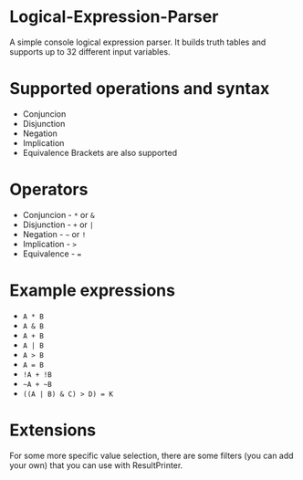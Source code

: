 # Logical-Expression-Parser
A simple console logical expression parser.
It builds truth tables and supports up to 32 different input variables.

# Supported operations and syntax
- Conjuncion
- Disjunction
- Negation
- Implication
- Equivalence
Brackets are also supported

# Operators
- Conjuncion - `*` or `&`
- Disjunction - `+` or `|`
- Negation - `~` or `!`
- Implication - `>`
- Equivalence - `=`

# Example expressions
- `A * B`
- `A & B`
- `A + B`
- `A | B`
- `A > B`
- `A = B`
- `!A + !B`
- `~A + ~B`
- `((A | B) & C) > D) = K`

# Extensions
For some more specific value selection, there are some filters (you can add your own) that you can use with ResultPrinter.
